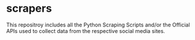# scrapers
This repositroy includes all the Python Scraping Scripts and/or the Official APIs used to collect data from the respective social media sites.
